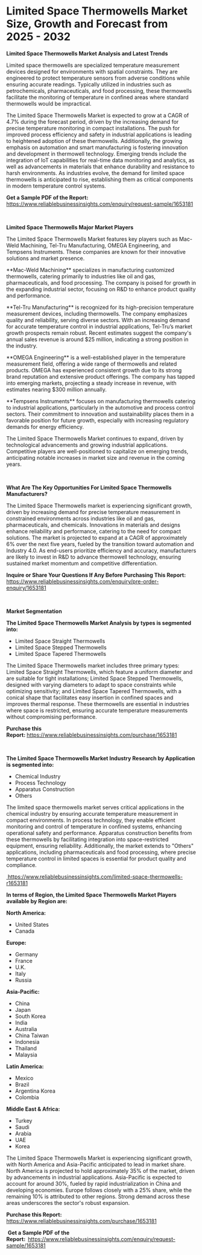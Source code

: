<p><h1>Limited Space Thermowells Market Size, Growth and Forecast from 2025 - 2032</h1></p><p><strong>Limited Space Thermowells Market Analysis and Latest Trends</strong></p>
<p><p>Limited space thermowells are specialized temperature measurement devices designed for environments with spatial constraints. They are engineered to protect temperature sensors from adverse conditions while ensuring accurate readings. Typically utilized in industries such as petrochemicals, pharmaceuticals, and food processing, these thermowells facilitate the monitoring of temperature in confined areas where standard thermowells would be impractical.</p><p>The Limited Space Thermowells Market is expected to grow at a CAGR of 4.7% during the forecast period, driven by the increasing demand for precise temperature monitoring in compact installations. The push for improved process efficiency and safety in industrial applications is leading to heightened adoption of these thermowells. Additionally, the growing emphasis on automation and smart manufacturing is fostering innovation and development in thermowell technology. Emerging trends include the integration of IoT capabilities for real-time data monitoring and analytics, as well as advancements in materials that enhance durability and resistance to harsh environments. As industries evolve, the demand for limited space thermowells is anticipated to rise, establishing them as critical components in modern temperature control systems.</p></p>
<p><strong>Get a Sample PDF of the Report:&nbsp;</strong> <a href="https://www.reliablebusinessinsights.com/enquiry/request-sample/1653181?utm_campaign=3716&utm_medium=2&utm_source=Github&utm_content=ia&utm_term=18042025&utm_id=limited-space-thermowells">https://www.reliablebusinessinsights.com/enquiry/request-sample/1653181</a></p>
<p>&nbsp;</p>
<p><strong>Limited Space Thermowells Major Market Players</strong></p>
<p><p>The Limited Space Thermowells Market features key players such as Mac-Weld Machining, Tel-Tru Manufacturing, OMEGA Engineering, and Tempsens Instruments. These companies are known for their innovative solutions and market presence.</p><p>**Mac-Weld Machining** specializes in manufacturing customized thermowells, catering primarily to industries like oil and gas, pharmaceuticals, and food processing. The company is poised for growth in the expanding industrial sector, focusing on R&D to enhance product quality and performance.</p><p>**Tel-Tru Manufacturing** is recognized for its high-precision temperature measurement devices, including thermowells. The company emphasizes quality and reliability, serving diverse sectors. With an increasing demand for accurate temperature control in industrial applications, Tel-Tru’s market growth prospects remain robust. Recent estimates suggest the company's annual sales revenue is around $25 million, indicating a strong position in the industry.</p><p>**OMEGA Engineering** is a well-established player in the temperature measurement field, offering a wide range of thermowells and related products. OMEGA has experienced consistent growth due to its strong brand reputation and extensive product offerings. The company has tapped into emerging markets, projecting a steady increase in revenue, with estimates nearing $300 million annually.</p><p>**Tempsens Instruments** focuses on manufacturing thermowells catering to industrial applications, particularly in the automotive and process control sectors. Their commitment to innovation and sustainability places them in a favorable position for future growth, especially with increasing regulatory demands for energy efficiency.</p><p>The Limited Space Thermowells Market continues to expand, driven by technological advancements and growing industrial applications. Competitive players are well-positioned to capitalize on emerging trends, anticipating notable increases in market size and revenue in the coming years.</p></p>
<p>&nbsp;</p>
<p><strong>What Are The Key Opportunities For Limited Space Thermowells Manufacturers?</strong></p>
<p><p>The Limited Space Thermowells market is experiencing significant growth, driven by increasing demand for precise temperature measurement in constrained environments across industries like oil and gas, pharmaceuticals, and chemicals. Innovations in materials and designs enhance reliability and performance, catering to the need for compact solutions. The market is projected to expand at a CAGR of approximately 6% over the next five years, fueled by the transition toward automation and Industry 4.0. As end-users prioritize efficiency and accuracy, manufacturers are likely to invest in R&D to advance thermowell technology, ensuring sustained market momentum and competitive differentiation.</p></p>
<p><strong>Inquire or Share Your Questions If Any Before Purchasing This Report:</strong> <a href="https://www.reliablebusinessinsights.com/enquiry/pre-order-enquiry/1653181?utm_campaign=3716&utm_medium=2&utm_source=Github&utm_content=ia&utm_term=18042025&utm_id=limited-space-thermowells">https://www.reliablebusinessinsights.com/enquiry/pre-order-enquiry/1653181</a></p>
<p>&nbsp;</p>
<p><strong>Market Segmentation</strong></p>
<p><strong>The Limited Space Thermowells Market Analysis by types is segmented into:</strong></p>
<p><ul><li>Limited Space Straight Thermowells</li><li>Limited Space Stepped Thermowells</li><li>Limited Space Tapered Thermowells</li></ul></p>
<p><p>The Limited Space Thermowells market includes three primary types: Limited Space Straight Thermowells, which feature a uniform diameter and are suitable for tight installations; Limited Space Stepped Thermowells, designed with varying diameters to adapt to space constraints while optimizing sensitivity; and Limited Space Tapered Thermowells, with a conical shape that facilitates easy insertion in confined spaces and improves thermal response. These thermowells are essential in industries where space is restricted, ensuring accurate temperature measurements without compromising performance.</p></p>
<p><strong>Purchase this Report:&nbsp;</strong><a href="https://www.reliablebusinessinsights.com/purchase/1653181?utm_campaign=3716&utm_medium=2&utm_source=Github&utm_content=ia&utm_term=18042025&utm_id=limited-space-thermowells">https://www.reliablebusinessinsights.com/purchase/1653181</a></p>
<p>&nbsp;</p>
<p><strong>The Limited Space Thermowells Market Industry Research by Application is segmented into:</strong></p>
<p><ul><li>Chemical Industry</li><li>Process Technology</li><li>Apparatus Construction</li><li>Others</li></ul></p>
<p><p>The limited space thermowells market serves critical applications in the chemical industry by ensuring accurate temperature measurement in compact environments. In process technology, they enable efficient monitoring and control of temperature in confined systems, enhancing operational safety and performance. Apparatus construction benefits from these thermowells by facilitating integration into space-restricted equipment, ensuring reliability. Additionally, the market extends to "Others" applications, including pharmaceuticals and food processing, where precise temperature control in limited spaces is essential for product quality and compliance.</p></p>
<p><a href="https://www.reliablebusinessinsights.com/limited-space-thermowells-r1653181?utm_campaign=3716&utm_medium=2&utm_source=Github&utm_content=ia&utm_term=18042025&utm_id=limited-space-thermowells">&nbsp;https://www.reliablebusinessinsights.com/limited-space-thermowells-r1653181</a></p>
<p><strong>In terms of Region, the Limited Space Thermowells Market Players available by Region are:</strong></p>
<p>
    <p> <strong> North America: </strong>
        <ul>
            <li>United States</li>
            <li>Canada</li>
        </ul>
        </p> 
    <p> <strong> Europe: </strong>
        <ul>
            <li>Germany</li>
            <li>France</li>
            <li>U.K.</li>
            <li>Italy</li>
            <li>Russia</li>
        </ul>
        </p> 
    <p> <strong> Asia-Pacific: </strong>
        <ul>
            <li>China</li>
            <li>Japan</li>
            <li>South Korea</li>
            <li>India</li>
            <li>Australia</li>
            <li>China Taiwan</li>
            <li>Indonesia</li>
            <li>Thailand</li>
            <li>Malaysia</li>
        </ul>
        </p> 
    <p> <strong> Latin America: </strong>
        <ul>
            <li>Mexico</li>
            <li>Brazil</li>
            <li>Argentina Korea</li>
            <li>Colombia</li>
        </ul>
        </p> 
    <p> <strong> Middle East & Africa: </strong>
        <ul>
            <li>Turkey</li>
            <li>Saudi</li>
            <li>Arabia</li>
            <li>UAE</li>
            <li>Korea</li>
        </ul>
    </p>
    </p>
<p><p>The Limited Space Thermowells Market is experiencing significant growth, with North America and Asia-Pacific anticipated to lead in market share. North America is projected to hold approximately 35% of the market, driven by advancements in industrial applications. Asia-Pacific is expected to account for around 30%, fueled by rapid industrialization in China and developing economies. Europe follows closely with a 25% share, while the remaining 10% is attributed to other regions. Strong demand across these areas underscores the sector's robust expansion.</p></p>
<p><strong>Purchase this Report: </strong><a href="https://www.reliablebusinessinsights.com/purchase/1653181?utm_campaign=3716&utm_medium=2&utm_source=Github&utm_content=ia&utm_term=18042025&utm_id=limited-space-thermowells">https://www.reliablebusinessinsights.com/purchase/1653181</a></p>
<p>&nbsp;<strong>Get a Sample PDF of the Report:&nbsp;&nbsp;</strong><a href="https://www.reliablebusinessinsights.com/enquiry/request-sample/1653181?utm_campaign=3716&utm_medium=2&utm_source=Github&utm_content=ia&utm_term=18042025&utm_id=limited-space-thermowells">https://www.reliablebusinessinsights.com/enquiry/request-sample/1653181</a></p>
<p><strong></strong></p>
<p><p></p><p></p><p></p></p>